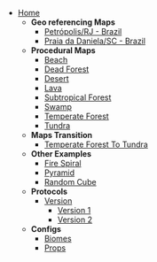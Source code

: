 * [Home](README.md)
  * **Geo referencing Maps**
    * [Petrópolis/RJ - Brazil](/codes/geodatapetropolis/README.md)
    * [Praia da Daniela/SC - Brazil](/codes/geodatadaniela/README.md)
  * **Procedural Maps**
    * [Beach](/codes/3dbeach/README.md)
    * [Dead Forest](/codes/3ddeadforest/README.md)
    * [Desert](/codes/3ddesert/README.md)
    * [Lava](/codes/3dlava/README.md)
    * [Subtropical Forest](/codes/3dsubtropicalforest/README.md)
    * [Swamp](/codes/3dswamp/README.md)
    * [Temperate Forest](/codes/3dtemperateforest/README.md)
    * [Tundra](/codes/3dtundra/README.md)
  * **Maps Transition**
    * [Temperate Forest To Tundra](/codes/3dtemperateforesttotundra/README.md)
  * **Other Examples**
    * [Fire Spiral](/codes/firespiral/README.md)
    * [Pyramid](/codes/pyramid/README.md)
    * [Random Cube](/codes/randomcube/README.md)
  * **Protocols**
    * [Version](/versions/README.md)
      * [Version 1](/versions/v1/README.md)
      * [Version 2](/versions/v2/README.md)
  * **Configs**
    * [Biomes](/configs/biomes.md)
    * [Props](/configs/props.md)
